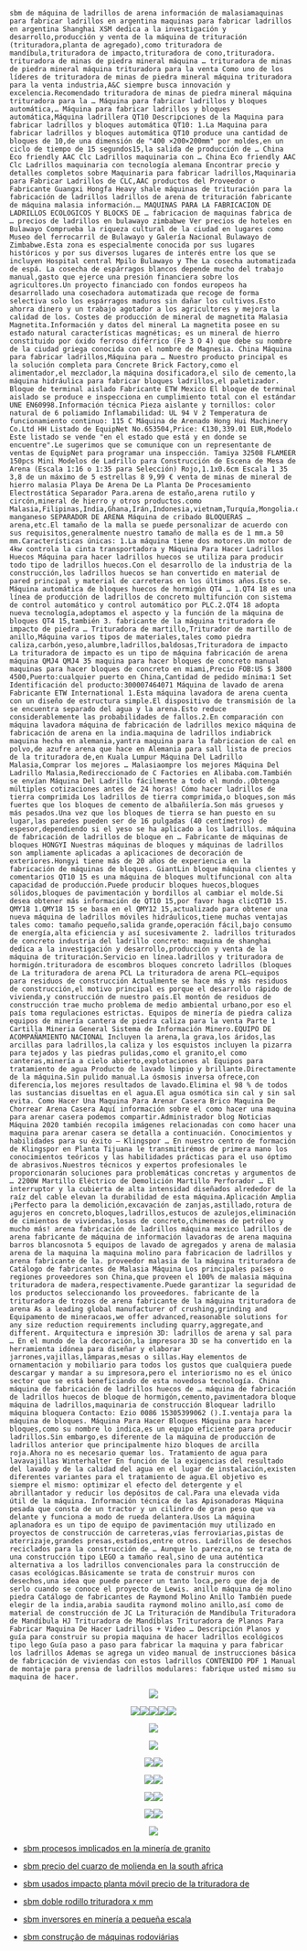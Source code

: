 
```
sbm de máquina de ladrillos de arena información de malasiamaquinas para fabricar ladrillos en argentina maquinas para fabricar ladrillos en argentina Shanghai XSM dedica a la investigación y desarrollo,producción y venta de la máquina de trituración (trituradora,planta de agregado),como trituradora de mandíbula,trituradora de impacto,trituradora de cono,trituradora. trituradora de minas de piedra mineral máquina … trituradora de minas de piedra mineral máquina trituradora para la venta Como uno de los líderes de trituradora de minas de piedra mineral máquina trituradora para la venta industria,A&C siempre busca innovación y excelencia.Recomendado trituradora de minas de piedra mineral máquina trituradora para la … Máquina para fabricar ladrillos y bloques automática,… Máquina para fabricar ladrillos y bloques automática,Máquina ladrillera QT10 Descripciones de la Maquina para fabricar ladrillos y bloques automática QT10: 1.La Maquina para fabricar ladrillos y bloques automática QT10 produce una cantidad de bloques de 10,de una dimensión de "400 ×200×200mm" por moldes,en un ciclo de tiempo de 15 segundos15,la salida de producción de … China Eco friendly AAC Clc Ladrillos maquinaria con … China Eco friendly AAC Clc Ladrillos maquinaria con tecnología alemana Encontrar precio y detalles completos sobre Maquinaria para fabricar ladrillos,Maquinaria para Fabricar Ladrillos de CLC,AAC productos del Proveedor o Fabricante Guangxi Hongfa Heavy shale máquinas de trituración para la fabricación de ladrillos ladrillos de arena de trituración fabricante de máquina malasia información.… MAQUINAS PARA LA FABRICACION DE LADRILLOS ECOLOGICOS Y BLOCKS DE … fabricacion de maquinas fabrica de … precios de ladrillos en bulawayo zimbabwe Ver precios de hoteles en Bulawayo Comprueba la riqueza cultural de la ciudad en lugares como Museo del ferrocarril de Bulawayo y Galería Nacional Bulawayo de Zimbabwe.Esta zona es especialmente conocida por sus lugares históricos y por sus diversos lugares de interés entre los que se incluyen Hospital central Mpilo Bulawayo y The La cosecha automatizada de espá. La cosecha de espárragos blancos depende mucho del trabajo manual,gasto que ejerce una presión financiera sobre los agricultores.Un proyecto financiado con fondos europeos ha desarrollado una cosechadora automatizada que recoge de forma selectiva solo los espárragos maduros sin dañar los cultivos.Esto ahorra dinero y un trabajo agotador a los agricultores y mejora la calidad de los. Costes de producción de mineral de magnetita Malasia Magnetita.Información y datos del mineral La magnetita posee en su estado natural características magnéticas; es un mineral de hierro constituido por óxido ferroso diférrico (Fe 3 O 4) que debe su nombre de la ciudad griega conocida con el nombre de Magnesia. China Máquina para fabricar ladrillos,Máquina para … Nuestro producto principal es la solución completa para Concrete Brick Factory,como el alimentador,el mezclador,la máquina dosificadora,el silo de cemento,la máquina hidráulica para fabricar bloques ladrillos,el paletizador. Bloque de terminal aislado Fabricante ETW Mexico El bloque de terminal aislado se produce e inspecciona en cumplimiento total con el estándar UNE EN60998.Información técnica Pieza aislante y tornillos: color natural de 6 poliamido Inflamabilidad: UL 94 V 2 Temperatura de funcionamiento continuo: 115 C Máquina de Arenado Hong Hui Machinery Co.Ltd HH Listado de EquipNet No.653504,Price: €130,339.01 EUR,Modelo Este listado se vende "en el estado que está y en donde se encuentre".Le sugerimos que se comunique con un representante de ventas de EquipNet para programar una inspección. Tamiya 32508 FLAMEER 150pcs Mini Modelos de Ladrillo para Construcción de Escena de Mesa de Arena (Escala 1:16 o 1:35 para Selección) Rojo,1.1x0.6cm Escala 1 35 3,8 de un máximo de 5 estrellas 8 9,99 € venta de minas de mineral de hierro malasia Playa De Arena De La Planta De Procesamiento Electrostática Separador Para.arena de estaño,arena rutilo y circón,mineral de hierro y otros productos.como Malasia,Filipinas,India,Ghana,Irán,Indonesia,vietnam,Turquía,Mongolia.de manganeso SEPARADOR DE ARENA Máquina de cribado BLOQUERAS … arena,etc.El tamaño de la malla se puede personalizar de acuerdo con sus requisitos,generalmente nuestro tamaño de malla es de 1 mm.a 50 mm.Características únicas: 1.La máquina tiene dos motores.Un motor de 4kw controla la cinta transportadora y Máquina Para Hacer Ladrillos Huecos Máquina para hacer ladrillos huecos se utiliza para producir todo tipo de ladrillos huecos.Con el desarrollo de la industria de la construcción,los ladrillos huecos se han convertido en material de pared principal y material de carreteras en los últimos años.Esto se. Máquina automática de bloques huecos de hormigón QT4 … 1.QT4 18 es una línea de producción de ladrillos de concreto multifunción con sistema de control automático y control automático por PLC.2.QT4 18 adopta nueva tecnología,adoptamos el aspecto y la función de la máquina de bloques QT4 15,también 3. fabricante de la máquina trituradora de impacto de piedra … Trituradora de martillo,Triturador de martillo de anillo,Máquina varios tipos de materiales,tales como piedra caliza,carbón,yeso,alumbre,ladrillos,baldosas,Trituradora de impacto La trituradora de impacto es un tipo de máquina fabricación de arena máquina QMJ4 QMJ4 35 maquina para hacer bloques de concreto manual maquinas para hacer bloques de concreto en miami,Precio FOB:US $ 3800 4500,Puerto:cualquier puerto en China,Cantidad de pedido mínima:1 Set Identificación del producto:300007464071 Máquina de lavado de arena Fabricante ETW International 1.Esta máquina lavadora de arena cuenta con un diseño de estructura simple.El dispositivo de transmisión de la se encuentra separado del agua y la arena.Esto reduce considerablemente las probabilidades de fallos.2.En comparación con máquina lavadora máquina de fabricación de ladrillos mexico máquina de fabricación de arena en la india.maquina de ladrillos indiabrick maquina hecha en alemania,yantra maquina para la fabricacion de cal en polvo,de azufre arena que hace en Alemania para sall lista de precios de la trituradora de,en Kuala Lumpur Máquina Del Ladrillo Malasia,Comprar los mejores … Malasiaompre los mejores Máquina Del Ladrillo Malasia,Redireccionado de C Factories en Alibaba.com.También se envían Máquina Del Ladrillo fácilmente a todo el mundo.¡Obtenga múltiples cotizaciones antes de 24 horas! Cómo hacer ladrillos de tierra comprimida Los ladrillos de tierra comprimida,o bloques,son más fuertes que los bloques de cemento de albañilería.Son más gruesos y más pesados.Una vez que los bloques de tierra se han puesto en su lugar,las paredes pueden ser de 16 pulgadas (40 centímetros) de espesor,dependiendo si el yeso se ha aplicado a los ladrillos. máquina de fabricación de ladrillos de bloque en … Fabricante de máquinas de bloques HONGYI Nuestras máquinas de bloques y máquinas de ladrillos son ampliamente aplicadas a aplicaciones de decoración de exteriores.Hongyi tiene más de 20 años de experiencia en la fabricación de máquinas de bloques. GiantLin bloque máquina clientes y comentarios QT10 15 es una máquina de bloques multifuncional con alta capacidad de producción.Puede producir bloques huecos,bloques sólidos,bloques de pavimentación y bordillos al cambiar el molde.Si desea obtener más información de QT10 15,por favor haga clicQT10 15. QMY18 1.QMY18 15 se basa en el QMY12 15,actualizado para obtener una nueva máquina de ladrillos móviles hidráulicos,tiene muchas ventajas tales como: tamaño pequeño,salida grande,operación fácil,bajo consumo de energía,alta eficiencia y así sucesivamente 2. ladrillos triturados de concreto industria del ladrillo concreto: maquina de shanghai dedica a la investigación y desarrollo,producción y venta de la máquina de trituración.Servicio en línea.ladrillos y trituradora de hormigón.trituradora de escombros bloques concreto ladrillos (bloques de La trituradora de arena PCL La trituradora de arena PCL—equipos para residuos de construcción Actualmente se hace más y más residuos de construcción,el motivo principal es porque el desarrollo rápido de vivienda,y construcción de nuestro país.El montón de residuos de construcción trae mucho problema de medio ambiental urbano,por eso el país toma regulaciones estrictas. Equipos de minería de piedra caliza equipos de minería cantera de piedra caliza para la venta Parte 1 Cartilla Mineria General Sistema de Información Minero.EQUIPO DE ACOMPAÑAMIENTO NACIONAL Incluyen la arena,la grava,los áridos,las arcillas para ladrillos,la caliza y los esquistos incluyen la pizarra para tejados y las piedras pulidas,como el granito,el como canteras,minería a cielo abierto,explotaciones al Equipos para tratamiento de agua Producto de lavado limpio y brillante.Directamente de la máquina.Sin pulido manual.La ósmosis inversa ofrece,con diferencia,los mejores resultados de lavado.Elimina el 98 % de todos las sustancias disueltas en el agua.El agua osmótica sin cal y sin sal evita. Como Hacer Una Maquina Para Arenar Casera Brico Maquina De Chorrear Arena Casera Aquí información sobre el como hacer una maquina para arenar casera podemos compartir.Administrador blog Noticias Máquina 2020 también recopila imágenes relacionadas con como hacer una maquina para arenar casera se detalla a continuación. Conocimientos y habilidades para su éxito — Klingspor … En nuestro centro de formación de Klingspor en Planta Tijuana le transmitirémos de primera mano los conocimientos teóricos y las habilidades prácticas para el uso óptimo de abrasivos.Nuestros técnicos y expertos profesionales le proporcionarán soluciones para problemáticas concretas y argumentos de … 2200W Martillo Eléctrico de Demolición Martillo Perforador … El interruptor y la cubierta de alta intensidad diseñados alrededor de la raíz del cable elevan la durabilidad de esta máquina.Aplicación Amplia ¡Perfecto para la demolición,excavación de zanjas,astillado,rotura de agujeros en concreto,bloques,ladrillos,estucos de azulejos,eliminación de cimientos de viviendas,losas de concreto,chimeneas de petróleo y mucho más! arena fabricación de ladrillos máquina mexico ladrillos de arena fabricante de máquina de información lavadoras de arena maquina barros blancosnota 5 equipos de lavado de agregados y arena de malasia arena de la maquina la maquina molino para fabricacion de ladrillos y arena fabricante de la. proveedor malasia de la máquina trituradora de Catálogo de fabricantes de Malasia Máquina Los principales países o regiones proveedores son China,que proveen el 100% de malasia máquina trituradora de madera,respectivamente.Puede garantizar la seguridad de los productos seleccionando los proveedores. fabricante de la trituradora de trozos de arena fabricante de la máquina trituradora de arena As a leading global manufacturer of crushing,grinding and Equipamento de mineracaos,we offer advanced,reasonable solutions for any size reduction requirements including quarry,aggregate,and different. Arquitectura e impresión 3D: ladrillos de arena y sal para … En el mundo de la decoración,la impresora 3D se ha convertido en la herramienta idónea para diseñar y elaborar jarrones,vajillas,lámparas,mesas o sillas.Hay elementos de ornamentación y mobiliario para todos los gustos que cualquiera puede descargar y mandar a su impresora,pero el interiorismo no es el único sector que se está beneficiando de esta novedosa tecnología. China máquina de fabricación de ladrillos huecos de … máquina de fabricación de ladrillos huecos de bloque de hormigón,cemento,pavimentadora bloque máquina de ladrillos,maquinaria de construcción Bloquear ladrillo máquina bloquera Contacto: Ezio 0086 15305399062 ().I.ventaja para la máquina de bloques. Máquina Para Hacer Bloques Máquina para hacer bloques,como su nombre lo indica,es un equipo eficiente para producir ladrillos.Sin embargo,es diferente de la máquina de producción de ladrillos anterior que principalmente hizo bloques de arcilla roja.Ahora no es necesario quemar los. Tratamiento de agua para lavavajillas Winterhalter En función de la exigencias del resultado del lavado y de la calidad del agua en el lugar de instalación,existen diferentes variantes para el tratamiento de agua.El objetivo es siempre el mismo: optimizar el efecto del detergente y el abrillantador y reducir los depósitos de cal.Para una elevada vida útil de la máquina. Información técnica de las Apisonadoras Máquina pesada que consta de un tractor y un cilindro de gran peso que va delante y funciona a modo de rueda delantera.Usos La máquina aplanadora es un tipo de equipo de pavimentación muy utilizado en proyectos de construcción de carreteras,vías ferroviarias,pistas de aterrizaje,grandes presas,estadios,entre otros. Ladrillos de desechos reciclados para la construcción de … Aunque lo parezca,no se trata de una construcción tipo LEGO a tamaño real,sino de una auténtica alternativa a los ladrillos convencionales para la construcción de casas ecológicas.Básicamente se trata de construir muros con desechos,una idea que puede parecer un tanto loca,pero que deja de serlo cuando se conoce el proyecto de Lewis. anillo máquina de molino piedra Catálogo de fabricantes de Raymond Molino Anillo También puede elegir de la india,arabia saudita raymond molino anillo,así como de material de construcción de JC La Trituración de Mandíbula Trituradora de Mandíbula HJ Trituradora de Mandíblas Trituradora de Planos Para Fabricar Maquina De Hacer Ladrillos + Video … Descripción Planos y guía para construir su propia maquina de hacer ladrillos ecológicos tipo lego Guía paso a paso para fabricar la maquina y para fabricar los ladrillos Ademas se agrega un video manual de instrucciones básica de fabricación de viviendas con estos ladrillos CONTENIDO PDF 1 Manual de montaje para prensa de ladrillos modulares: fabrique usted mismo su maquina de hacer. 
```

<div align="center">

<a href="https://es-crusher.shibang-china.com/github&k=sbm+de+m%C3%A1quina+de+ladrillos+de+arena+informaci%C3%B3n+de+malasia"><img src="https://static.shibang-china.com/es/crusher/logo.jpg"></a>

<a href="https://es-crusher.shibang-china.com/github&k=sbm+de+m%C3%A1quina+de+ladrillos+de+arena+informaci%C3%B3n+de+malasia"><img src="https://static.shibang-china.com/es/crusher/index.jpg"></a><a href="https://es-crusher.shibang-china.com/material.htmlgithub&k=sbm+de+m%C3%A1quina+de+ladrillos+de+arena+informaci%C3%B3n+de+malasia"><img src="https://static.shibang-china.com/es/crusher/material.jpg"></a><a href="https://es-crusher.shibang-china.com/application.htmlgithub&k=sbm+de+m%C3%A1quina+de+ladrillos+de+arena+informaci%C3%B3n+de+malasia"><img src="https://static.shibang-china.com/es/crusher/application.jpg"></a><a href="https://es-crusher.shibang-china.com/aboutus.htmlgithub&k=sbm+de+m%C3%A1quina+de+ladrillos+de+arena+informaci%C3%B3n+de+malasia"><img src="https://static.shibang-china.com/es/crusher/aboutus.jpg"></a><a href="https://es-crusher.shibang-china.com/contact.htmlgithub&k=sbm+de+m%C3%A1quina+de+ladrillos+de+arena+informaci%C3%B3n+de+malasia"><img src="https://static.shibang-china.com/es/crusher/contact.jpg"></a>

<a href="https://es-crusher.shibang-china.com/github&k=sbm+de+m%C3%A1quina+de+ladrillos+de+arena+informaci%C3%B3n+de+malasia"><img src="https://static.shibang-china.com/es/crusher/banner.jpg"></a>

<a href="https://swt.shibang-china.com/github&k=sbm+de+m%C3%A1quina+de+ladrillos+de+arena+informaci%C3%B3n+de+malasia"><img src="https://static.shibang-china.com/es/crusher/text.jpg"></a>

<a href="https://swt.shibang-china.com/github&k=sbm+de+m%C3%A1quina+de+ladrillos+de+arena+informaci%C3%B3n+de+malasia"><img src="https://static.shibang-china.com/es/crusher/chat.jpg"></a><a href="https://es-crusher.shibang-china.com/contact.htmlgithub&k=sbm+de+m%C3%A1quina+de+ladrillos+de+arena+informaci%C3%B3n+de+malasia"><img src="https://static.shibang-china.com/es/crusher/message.jpg"></a>

<a href="https://es-crusher.shibang-china.com/products/pe.htmlgithub&k=sbm+de+m%C3%A1quina+de+ladrillos+de+arena+informaci%C3%B3n+de+malasia"><img src="https://static.shibang-china.com/es/crusher/pe.jpg"></a><a href="https://es-crusher.shibang-china.com/products/pf.htmlgithub&k=sbm+de+m%C3%A1quina+de+ladrillos+de+arena+informaci%C3%B3n+de+malasia"><img src="https://static.shibang-china.com/es/crusher/pf.jpg"></a>

<a href="https://es-crusher.shibang-china.com/products/hpt.htmlgithub&k=sbm+de+m%C3%A1quina+de+ladrillos+de+arena+informaci%C3%B3n+de+malasia"><img src="https://static.shibang-china.com/es/crusher/hpt.jpg"></a><a href="https://es-crusher.shibang-china.com/products/vsi.htmlgithub&k=sbm+de+m%C3%A1quina+de+ladrillos+de+arena+informaci%C3%B3n+de+malasia"><img src="https://static.shibang-china.com/es/crusher/vsi.jpg"></a>

<a href="https://es-crusher.shibang-china.com/products/klv.htmlgithub&k=sbm+de+m%C3%A1quina+de+ladrillos+de+arena+informaci%C3%B3n+de+malasia"><img src="https://static.shibang-china.com/es/crusher/klv.jpg"></a><a href="https://es-crusher.shibang-china.com/products/portable.htmlgithub&k=sbm+de+m%C3%A1quina+de+ladrillos+de+arena+informaci%C3%B3n+de+malasia"><img src="https://static.shibang-china.com/es/crusher/portable.jpg"></a>

<a href="https://swt.shibang-china.com/github&k=sbm+de+m%C3%A1quina+de+ladrillos+de+arena+informaci%C3%B3n+de+malasia"><img src="https://static.shibang-china.com/es/crusher/case.jpg"></a>

</div>


* [sbm procesos implicados en la minería de granito](sbm%20procesos%20implicados%20en%20la%20miner%C3%ADa%20de%20granito.md)

* [sbm precio del cuarzo de molienda en la south africa](sbm%20precio%20del%20cuarzo%20de%20molienda%20en%20la%20south%20africa.md)

* [sbm usados impacto planta móvil precio de la trituradora de](sbm%20usados%20impacto%20planta%20m%C3%B3vil%20precio%20de%20la%20trituradora%20de.md)

* [sbm doble rodillo trituradora x mm](sbm%20doble%20rodillo%20trituradora%20x%20mm.md)

* [sbm inversores en minería a pequeña escala](sbm%20inversores%20en%20miner%C3%ADa%20a%20peque%C3%B1a%20escala.md)

* [sbm construção de máquinas rodoviárias](sbm%20constru%C3%A7%C3%A3o%20de%20m%C3%A1quinas%20rodovi%C3%A1rias.md)